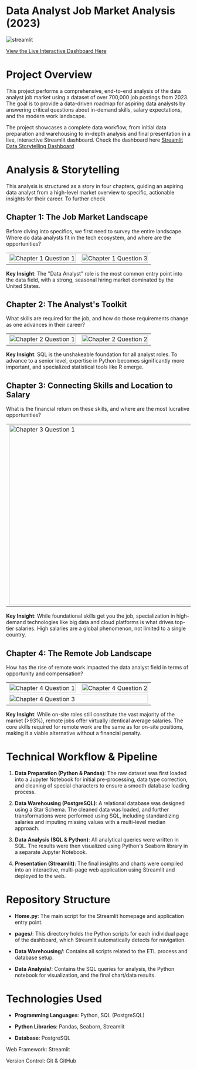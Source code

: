 # Data Analyst Job Market Analysis (2023)
![streamlit](https://github.com/user-attachments/assets/e036a02a-e882-40fc-b68c-67d22bbd8fc3)

[View the Live Interactive Dashboard Here](https://datajobsqlproject.streamlit.app/)
# Project Overview
This project performs a comprehensive, end-to-end analysis of the data analyst job market using a dataset of over 700,000 job postings from 2023. The goal is to provide a data-driven roadmap for aspiring data analysts by answering critical questions about in-demand skills, salary expectations, and the modern work landscape.

The project showcases a complete data workflow, from initial data preparation and warehousing to in-depth analysis and final presentation in a live, interactive Streamlit dashboard. Check the dashboard here [Streamlit Data Storytelling Dashboard](https://datajobsqlproject.streamlit.app/)

# Analysis & Storytelling
This analysis is structured as a story in four chapters, guiding an aspiring data analyst from a high-level market overview to specific, actionable insights for their career. To further check

## Chapter 1: The Job Market Landscape
Before diving into specifics, we first need to survey the entire landscape. Where do data analysts fit in the tech ecosystem, and where are the opportunities?
<table>
<tr>
<td><img width="100%" alt="Chapter 1 Question 1" src="https://github.com/user-attachments/assets/695f2d6d-690c-475d-ba78-4943a8cbfcf4" /></td>
<td><img width="100%" alt="Chapter 1 Question 3" src="https://github.com/user-attachments/assets/aa2aadda-4270-4308-87be-9184d3e4f74d" /></td>
</tr>
</table>

**Key Insight**: The "Data Analyst" role is the most common entry point into the data field, with a strong, seasonal hiring market dominated by the United States.

## Chapter 2: The Analyst's Toolkit
What skills are required for the job, and how do those requirements change as one advances in their career?
<table>
<tr>
<td><img width="100%" alt="Chapter 2 Question 1" src="https://github.com/user-attachments/assets/af65ad5d-121f-47e1-bb8d-48b6d38c4db1" /></td>
<td><img width="100%" alt="Chapter 2 Question 2" src="https://github.com/user-attachments/assets/39c6dd07-7c73-441a-a504-d442f2dabf1a" /></td>
</tr>
</table>

**Key Insight**: SQL is the unshakeable foundation for all analyst roles. To advance to a senior level, expertise in Python becomes significantly more important, and specialized statistical tools like R emerge.

## Chapter 3: Connecting Skills and Location to Salary
What is the financial return on these skills, and where are the most lucrative opportunities?
<table>
<tr>
<td><img width="989" height="490" alt="Chapter 3 Question 1" src="https://github.com/user-attachments/assets/676cc572-22da-4ad5-9604-9cb743934fd5" /></td>
<td><img width="990" height="490" alt="Chapter 3 Question 2" src="https://github.com/user-attachments/assets/af4ccac1-b11d-4761-bce2-7147053e0b66" /></td>
</tr>
</table>

**Key Insight**: While foundational skills get you the job, specialization in high-demand technologies like big data and cloud platforms is what drives top-tier salaries. High salaries are a global phenomenon, not limited to a single country.

## Chapter 4: The Remote Job Landscape
How has the rise of remote work impacted the data analyst field in terms of opportunity and compensation?
<table>
<tr>
<td><img width="100%" alt="Chapter 4 Question 1" src="https://github.com/user-attachments/assets/12074bf3-fc0c-4b4b-ac21-b1d125b4979d" /></td>
<td><img width="100%" alt="Chapter 4 Question 2" src="https://github.com/user-attachments/assets/8d000757-a6bd-4d12-a4a6-bbabe9326ca7" /></td>
</tr>
<tr>
<td colspan="2"><img width="100%" alt="Chapter 4 Question 3" src="https://github.com/user-attachments/assets/81ed0732-ba73-4835-a167-d02d8f358590" /></td>
</tr>
</table>

**Key Insight**: While on-site roles still constitute the vast majority of the market (>93%), remote jobs offer virtually identical average salaries. The core skills required for remote work are the same as for on-site positions, making it a viable alternative without a financial penalty.

# Technical Workflow & Pipeline
1. **Data Preparation (Python & Pandas)**: The raw dataset was first loaded into a Jupyter Notebook for initial pre-processing, data type correction, and cleaning of special characters to ensure a smooth database loading process.

2. **Data Warehousing (PostgreSQL)**: A relational database was designed using a Star Schema. The cleaned data was loaded, and further transformations were performed using SQL, including standardizing salaries and imputing missing values with a multi-level median approach.

3. **Data Analysis (SQL & Python)**: All analytical queries were written in SQL. The results were then visualized using Python's Seaborn library in a separate Jupyter Notebook.

4. **Presentation (Streamlit)**: The final insights and charts were compiled into an interactive, multi-page web application using Streamlit and deployed to the web.

# Repository Structure
- **Home.py**: The main script for the Streamlit homepage and application entry point.

- **pages/**: This directory holds the Python scripts for each individual page of the dashboard, which Streamlit automatically detects for navigation.

- **Data Warehousing/**: Contains all scripts related to the ETL process and database setup.

- **Data Analysis/**: Contains the SQL queries for analysis, the Python notebook for visualization, and the final chart/data results.

# Technologies Used
- **Programming Languages**: Python, SQL (PostgreSQL)

- **Python Libraries**: Pandas, Seaborn, Streamlit

- **Database**: PostgreSQL

Web Framework: Streamlit

Version Control: Git & GitHub
